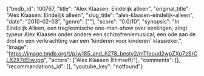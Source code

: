 {"tmdb_id": 100767, "title": "Alex Klaasen: Eindelijk alleen", "original_title": "Alex Klaasen: Eindelijk alleen", "slug_title": "alex-klaasen-eindelijk-alleen", "date": "2010-02-03", "genre": [""], "score": "0.0/10", "synopsis": "In Eindelijk Alleen, een tragikomische one-man-show over eenlingen, zingt typeur Alex Klaasen onder andere een schizofreniemusical, een ode aan de drol en een verkrachting van een 'kinderen voor kinderen' klassieker.", "image": "https://image.tmdb.org/t/p/w185_and_h278_bestv2/mTfeoud2wpZXp7zSrCLX2X7dSiw.jpg", "actors": ["Alex Klaasen (Himself)"], "comments": [], "recommandations_id": [], "youtube_key": "notfound"}